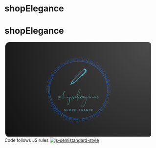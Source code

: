 # shopElegance
# shopElegance
![shopElegance Logo](shopElegance.png)
Code follows JS rules
[![js-semistandard-style](https://raw.githubusercontent.com/standard/semistandard/master/badge.svg)](https://github.com/standard/semistandard)